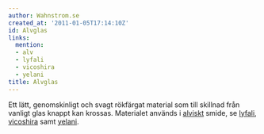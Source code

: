 ```yaml
---
author: Wahnstrom.se
created_at: '2011-01-05T17:14:10Z'
id: Alvglas
links:
  mention:
  - alv
  - lyfali
  - vicoshira
  - yelani
title: Alvglas
---
```


Ett lätt, genomskinligt och svagt rökfärgat material som till skillnad från vanligt glas knappt kan
krossas. Materialet används i [alviskt] smide, se [lyfali], [vicoshira] samt [yelani].

  [alviskt]: alv
  [lyfali]: lyfali
  [vicoshira]: vicoshira
  [yelani]: yelani
